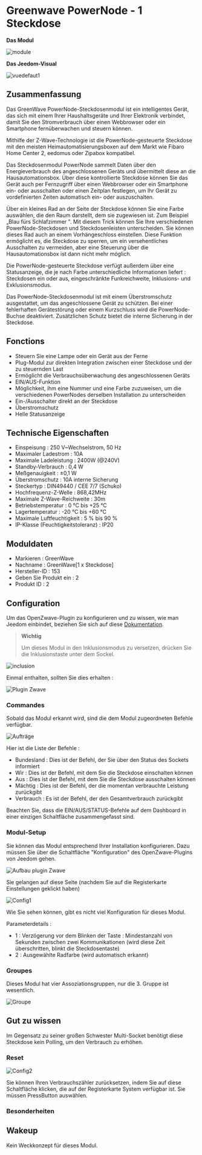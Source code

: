 # Greenwave PowerNode - 1 Steckdose

**Das Modul**

![module](images/greenwave.Powernode1/module.jpg)

**Das Jeedom-Visual**

![vuedefaut1](images/greenwave.Powernode1/vuedefaut1.jpg)

## Zusammenfassung

Das GreenWave PowerNode-Steckdosenmodul ist ein intelligentes Gerät, das sich mit einem Ihrer Haushaltsgeräte und Ihrer Elektronik verbindet, damit Sie den Stromverbrauch über einen Webbrowser oder ein Smartphone fernüberwachen und steuern können.

Mithilfe der Z-Wave-Technologie ist die PowerNode-gesteuerte Steckdose mit den meisten Heimautomatisierungsboxen auf dem Markt wie Fibaro Home Center 2, eedomus oder Zipabox kompatibel.

Das Steckdosenmodul PowerNode sammelt Daten über den Energieverbrauch des angeschlossenen Geräts und übermittelt diese an die Hausautomationsbox. Über diese kontrollierte Steckdose können Sie das Gerät auch per Fernzugriff über einen Webbrowser oder ein Smartphone ein- oder ausschalten oder einen Zeitplan festlegen, um Ihr Gerät zu vordefinierten Zeiten automatisch ein- oder auszuschalten.

Über ein kleines Rad an der Seite der Steckdose können Sie eine Farbe auswählen, die den Raum darstellt, dem sie zugewiesen ist. Zum Beispiel „Blau fürs Schlafzimmer ". Mit diesem Trick können Sie Ihre verschiedenen PowerNode-Steckdosen und Steckdosenleisten unterscheiden. Sie können dieses Rad auch an einem Vorhängeschloss einstellen. Diese Funktion ermöglicht es, die Steckdose zu sperren, um ein versehentliches Ausschalten zu vermeiden, aber eine Steuerung über die Hausautomationsbox ist dann nicht mehr möglich.

Die PowerNode-gesteuerte Steckdose verfügt außerdem über eine Statusanzeige, die je nach Farbe unterschiedliche Informationen liefert : Steckdosen ein oder aus, eingeschränkte Funkreichweite, Inklusions- und Exklusionsmodus.

Das PowerNode-Steckdosenmodul ist mit einem Überstromschutz ausgestattet, um das angeschlossene Gerät zu schützen. Bei einer fehlerhaften Gerätestörung oder einem Kurzschluss wird die PowerNode-Buchse deaktiviert. Zusätzlichen Schutz bietet die interne Sicherung in der Steckdose.

## Fonctions

-   Steuern Sie eine Lampe oder ein Gerät aus der Ferne
-   Plug-Modul zur direkten Integration zwischen einer Steckdose und der zu steuernden Last
-   Ermöglicht die Verbrauchsüberwachung des angeschlossenen Geräts
-   EIN/AUS-Funktion
-   Möglichkeit, ihm eine Nummer und eine Farbe zuzuweisen, um die verschiedenen PowerNodes derselben Installation zu unterscheiden
-   Ein-/Ausschalter direkt an der Steckdose
-   Überstromschutz
-   Helle Statusanzeige

## Technische Eigenschaften

-   Einspeisung : 250 V\~Wechselstrom, 50 Hz
-   Maximaler Ladestrom : 10A
-   Maximale Ladeleistung : 2400W (@240V)
-   Standby-Verbrauch : 0,4 W
-   Meßgenauigkeit : ±0,1 W
-   Überstromschutz : 10A interne Sicherung
-   Steckertyp : DIN49440 / CEE 7/7 (Schuko)
-   Hochfrequenz-Z-Welle : 868,42MHz
-   Maximale Z-Wave-Reichweite : 30m
-   Betriebstemperatur : 0 °C bis +25 °C
-   Lagertemperatur : -20 °C bis +60 °C
-   Maximale Luftfeuchtigkeit : 5 % bis 90 %
-   IP-Klasse (Feuchtigkeitstoleranz) : IP20

## Moduldaten

-   Markieren : GreenWave
-   Nachname : GreenWave\[1 x Steckdose\]
-   Hersteller-ID : 153
-   Geben Sie Produkt ein : 2
-   Produkt ID : 2

## Configuration

Um das OpenZwave-Plugin zu konfigurieren und zu wissen, wie man Jeedom einbindet, beziehen Sie sich auf diese [Dokumentation](https://doc.jeedom.com/de_DE/plugins/automation%20protocol/openzwave/).

> **Wichtig**
>
> Um dieses Modul in den Inklusionsmodus zu versetzen, drücken Sie die Inklusionstaste unter dem Sockel.

![inclusion](images/greenwave.Powernode1/inclusion.jpg)

Einmal enthalten, sollten Sie dies erhalten :

![Plugin Zwave](images/greenwave.Powernode1/information.jpg)

### Commandes

Sobald das Modul erkannt wird, sind die dem Modul zugeordneten Befehle verfügbar.

![Aufträge](images/greenwave.Powernode1/commandes.jpg)

Hier ist die Liste der Befehle :

-   Bundesland : Dies ist der Befehl, der Sie über den Status des Sockets informiert
-   Wir : Dies ist der Befehl, mit dem Sie die Steckdose einschalten können
-   Aus : Dies ist der Befehl, mit dem Sie die Steckdose ausschalten können
-   Mächtig : Dies ist der Befehl, der die momentan verbrauchte Leistung zurückgibt
-   Verbrauch : Es ist der Befehl, der den Gesamtverbrauch zurückgibt

Beachten Sie, dass die EIN/AUS/STATUS-Befehle auf dem Dashboard in einer einzigen Schaltfläche zusammengefasst sind.

### Modul-Setup

Sie können das Modul entsprechend Ihrer Installation konfigurieren. Dazu müssen Sie über die Schaltfläche "Konfiguration" des OpenZwave-Plugins von Jeedom gehen.

![Aufbau plugin Zwave](images/plugin/bouton_configuration.jpg)

Sie gelangen auf diese Seite (nachdem Sie auf die Registerkarte Einstellungen geklickt haben)

![Config1](images/greenwave.Powernode1/config1.jpg)

Wie Sie sehen können, gibt es nicht viel Konfiguration für dieses Modul.

Parameterdetails :

-   1 : Verzögerung vor dem Blinken der Taste : Mindestanzahl von Sekunden zwischen zwei Kommunikationen (wird diese Zeit überschritten, blinkt die Steckdosentaste)
-   2 : Ausgewählte Radfarbe (wird automatisch erkannt)

### Groupes

Dieses Modul hat vier Assoziationsgruppen, nur die 3. Gruppe ist wesentlich.

![Groupe](images/greenwave.Powernode1/groupe.jpg)

## Gut zu wissen

Im Gegensatz zu seiner großen Schwester Multi-Socket benötigt diese Steckdose kein Polling, um den Verbrauch zu erhöhen.

### Reset

![Config2](images/greenwave.Powernode1/config2.jpg)

Sie können Ihren Verbrauchszähler zurücksetzen, indem Sie auf diese Schaltfläche klicken, die auf der Registerkarte System verfügbar ist. Sie müssen PressButton auswählen.

### Besonderheiten

## Wakeup

Kein Weckkonzept für dieses Modul.
